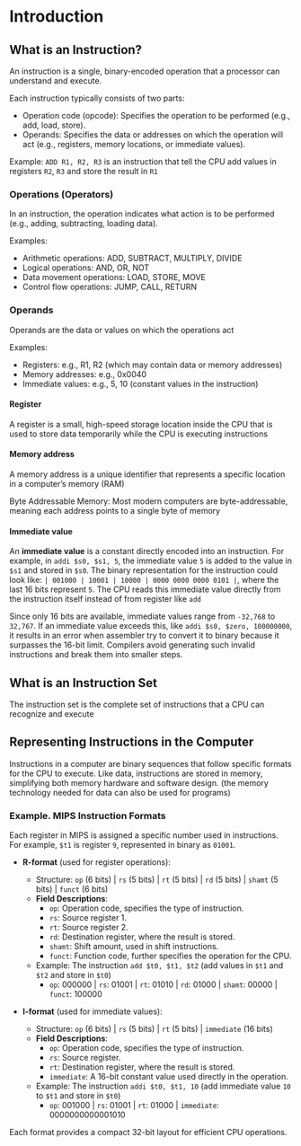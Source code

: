 # Introduction

## What is an Instruction?

An instruction is a single, binary-encoded operation that a processor can understand and execute.

Each instruction typically consists of two parts:
- Operation code (opcode): Specifies the operation to be performed (e.g., add, load, store).
- Operands: Specifies the data or addresses on which the operation will act (e.g., registers, memory locations, or immediate values).

Example: `ADD R1, R2, R3` is an instruction that tell the CPU add values in registers `R2`, `R3` and store the result in `R1`

### Operations (Operators)

In an instruction, the operation indicates what action is to be performed (e.g., adding, subtracting, loading data).

Examples:
- Arithmetic operations: ADD, SUBTRACT, MULTIPLY, DIVIDE
- Logical operations: AND, OR, NOT
- Data movement operations: LOAD, STORE, MOVE
- Control flow operations: JUMP, CALL, RETURN

### Operands

Operands are the data or values on which the operations act

Examples:
- Registers: e.g., R1, R2 (which may contain data or memory addresses)
- Memory addresses: e.g., 0x0040
- Immediate values: e.g., 5, 10 (constant values in the instruction)

#### Register

A register is a small, high-speed storage location inside the CPU that is used to store data temporarily while the CPU is executing instructions

#### Memory address

A memory address is a unique identifier that represents a specific location in a computer’s memory (RAM)

Byte Addressable Memory: Most modern computers are byte-addressable, meaning each address points to a single byte of memory

#### Immediate value

An **immediate value** is a constant directly encoded into an instruction. For example, in `addi $s0, $s1, 5`, the immediate value `5` is added to the value in `$s1` and stored in `$s0`. The binary representation for the instruction could look like: `| 001000 | 10001 | 10000 | 0000 0000 0000 0101 |`, where the last 16 bits represent `5`. The CPU reads this immediate value directly from the instruction itself instead of from register like `add`

Since only 16 bits are available, immediate values range from `-32,768` to `32,767`. If an immediate value exceeds this, like `addi $s0, $zero, 100000000`, it results in an error when assembler try to convert it to binary because it surpasses the 16-bit limit. Compilers avoid generating such invalid instructions and break them into smaller steps.

## What is an Instruction Set

The instruction set is the complete set of instructions that a CPU can recognize and execute

## Representing Instructions in the Computer

Instructions in a computer are binary sequences that follow specific formats for the CPU to execute.
Like data, instructions are stored in memory, simplifying both memory hardware and software design. (the memory technology needed for
data can also be used for programs)

### Example. MIPS Instruction Formats

Each register in MIPS is assigned a specific number used in instructions. For example, `$t1` is register `9`, represented in binary as `01001`.

- **R-format** (used for register operations):  
    - Structure: `op` (6 bits) | `rs` (5 bits) | `rt` (5 bits) | `rd` (5 bits) | `shamt` (5 bits) | `funct` (6 bits)
    - **Field Descriptions**:
      - `op`: Operation code, specifies the type of instruction.
      - `rs`: Source register 1.
      - `rt`: Source register 2.
      - `rd`: Destination register, where the result is stored.
      - `shamt`: Shift amount, used in shift instructions.
      - `funct`: Function code, further specifies the operation for the CPU.
    - Example: The instruction `add $t0, $t1, $t2` (add values in `$t1` and `$t2` and store in `$t0`)  
      - `op`: 000000 | `rs`: 01001 | `rt`: 01010 | `rd`: 01000 | `shamt`: 00000 | `funct`: 100000


- **I-format** (used for immediate values):
    - Structure: `op` (6 bits) | `rs` (5 bits) | `rt` (5 bits) | `immediate` (16 bits)
    - **Field Descriptions**:
      - `op`: Operation code, specifies the type of instruction.
      - `rs`: Source register.
      - `rt`: Destination register, where the result is stored.
      - `immediate`: A 16-bit constant value used directly in the operation.
    - Example: The instruction `addi $t0, $t1, 10` (add immediate value `10` to `$t1` and store in `$t0`)  
      - `op`: 001000 | `rs`: 01001 | `rt`: 01000 | `immediate`: 0000000000001010



Each format provides a compact 32-bit layout for efficient CPU operations.